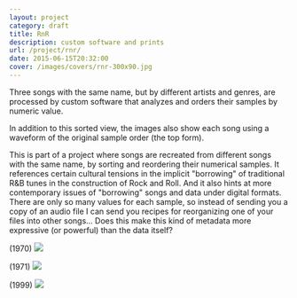 ```yaml
---
layout: project
category: draft
title: RnR
description: custom software and prints
url: /project/rnr/
date: 2015-06-15T20:32:00
cover: /images/covers/rnr-300x90.jpg
---
```

Three songs with the same name, but by different artists and genres, are processed by custom software that analyzes and orders their samples by numeric value.

In addition to this sorted view, the images also show each song using a waveform of the original sample order (the top form).

This is part of a project where songs are recreated from different songs with the same name, by sorting and reordering their numerical samples. It references certain cultural tensions in the implicit "borrowing" of traditional R&B tunes in the construction of Rock and Roll. And it also hints at more contemporary issues of "borrowing" songs and data under digital formats. There are only so many values for each sample, so instead of sending you a copy of an audio file I can send you recipes for reorganizing one of your files into other songs... Does this make this kind of metadata more expressive (or powerful) than the data itself?

(1970)
![](1970.png)

(1971)
![](1971.png)

(1999)
![](1999.png)
